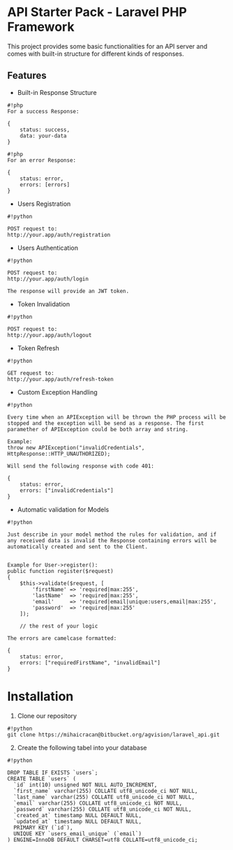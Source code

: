 # API Starter Pack - Laravel PHP Framework

This project provides some basic functionalities for an API server and comes with built-in structure for different kinds of responses.

## Features

* Built-in Response Structure
 
```
#!php
For a success Response:

{
    status: success,
    data: your-data
}
```


```
#!php
For an error Response:

{
    status: error,
    errors: [errors]
}
```

* Users Registration
 
```
#!python

POST request to:
http://your.app/auth/registration
```

* Users Authentication
 
```
#!python

POST request to:
http://your.app/auth/login

The response will provide an JWT token.
```

* Token Invalidation
 
```
#!python

POST request to:
http://your.app/auth/logout
```

* Token Refresh
 
```
#!python

GET request to:
http://your.app/auth/refresh-token
```

* Custom Exception Handling
 
```
#!python

Every time when an APIException will be thrown the PHP process will be stopped and the exception will be send as a response. The first paramether of APIException could be both array and string.

Example:
throw new APIException("invalidCredentials", HttpResponse::HTTP_UNAUTHORIZED);

Will send the following response with code 401:

{
    status: error,
    errors: ["invalidCredentials"]
}
```

* Automatic validation for Models
 
```
#!python

Just describe in your model method the rules for validation, and if any received data is invalid the Response containing errors will be automatically created and sent to the Client.


Example for User->register():
public function register($request)
{   
    $this->validate($request, [
        'firstName' => 'required|max:255',
        'lastName'  => 'required|max:255',
        'email'     => 'required|email|unique:users,email|max:255',
        'password'  => 'required|max:255'
    ]);

    // the rest of your logic

The errors are camelcase formatted:

{
    status: error,
    errors: ["requiredFirstName", "invalidEmail"]
}
```

# Installation

1) Clone our repository
```
#!python
git clone https://mihaicracan@bitbucket.org/agvision/laravel_api.git
```

2) Create the following tabel into your database

```
#!python

DROP TABLE IF EXISTS `users`;
CREATE TABLE `users` (
  `id` int(10) unsigned NOT NULL AUTO_INCREMENT,
  `first_name` varchar(255) COLLATE utf8_unicode_ci NOT NULL,
  `last_name` varchar(255) COLLATE utf8_unicode_ci NOT NULL,
  `email` varchar(255) COLLATE utf8_unicode_ci NOT NULL,
  `password` varchar(255) COLLATE utf8_unicode_ci NOT NULL,
  `created_at` timestamp NULL DEFAULT NULL,
  `updated_at` timestamp NULL DEFAULT NULL,
  PRIMARY KEY (`id`),
  UNIQUE KEY `users_email_unique` (`email`)
) ENGINE=InnoDB DEFAULT CHARSET=utf8 COLLATE=utf8_unicode_ci;
```